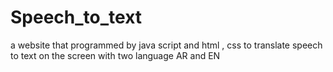 # Speech_to_text

a website that programmed by java script and html , css to translate speech to text on the screen with two language AR and EN
